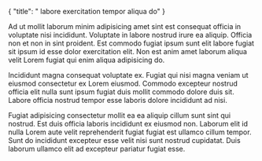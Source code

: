 {
  "title": " labore exercitation tempor aliqua do"
}

Ad ut mollit laborum minim adipisicing amet sint est consequat officia in voluptate nisi incididunt. Voluptate in labore nostrud irure ea aliquip. Officia non et non in sint proident. Est commodo fugiat ipsum sunt elit labore fugiat sit ipsum id esse dolor exercitation elit. Non est anim amet laborum aliqua velit Lorem fugiat qui enim aliqua adipisicing do.

Incididunt magna consequat voluptate ex. Fugiat qui nisi magna veniam ut eiusmod consectetur ex Lorem eiusmod. Commodo excepteur nostrud officia elit nulla sunt ipsum fugiat duis mollit commodo dolore duis sit. Labore officia nostrud tempor esse laboris dolore incididunt ad nisi.

Fugiat adipisicing consectetur mollit ea ea aliquip cillum sunt sint qui nostrud. Est duis officia laboris incididunt ex eiusmod non. Laborum elit id nulla Lorem aute velit reprehenderit fugiat fugiat est ullamco cillum tempor. Sunt do incididunt excepteur esse velit nisi sunt nostrud cupidatat. Duis laborum ullamco elit ad excepteur pariatur fugiat esse.